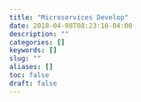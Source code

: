 ```yaml
---
title: "Microservices Develop"
date: 2018-04-08T08:23:10-04:00
description: ""
categories: []
keywords: []
slug: ""
aliases: []
toc: false
draft: false
---
```

